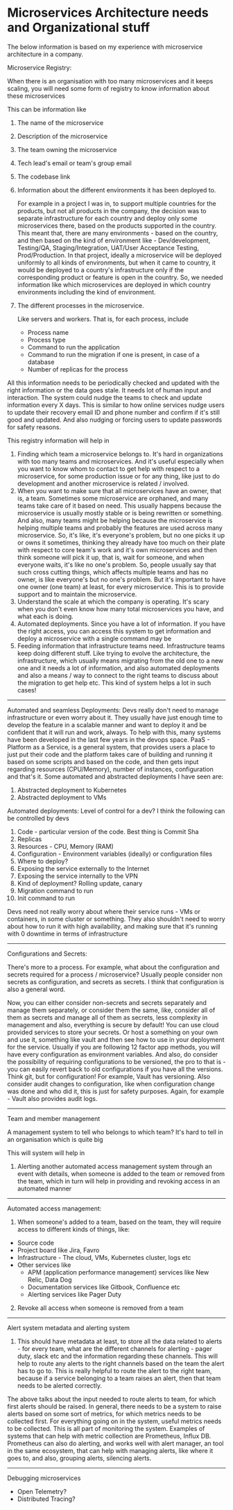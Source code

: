 # Microservices Architecture needs and Organizational stuff

The below information is based on my experience with microservice architecture
in a company.

Microservice Registry:

When there is an organisation with too many microservices and it keeps scaling,
you will need some form of registry to know information about these microservices

This can be information like
1. The name of the microservice
2. Description of the microservice
3. The team owning the microservice
4. Tech lead's email or team's group email
5. The codebase link
6. Information about the different environments it has been deployed to.

    For example in a project I was in, to support multiple countries for the
    products, but not all products in the company, the decision was to separate
    infrastructure for each country and deploy only some microservices there,
    based on the products supported in the country. This meant that, there
    are many environments - based on the country, and then based on the kind
    of environment like - Dev/development, Testing/QA, Staging/Integration,
    UAT/User Acceptance Testing, Prod/Production. In that project, ideally a
    microservice will be deployed uniformly to all kinds of environments, but
    when it came to country, it would be deployed to a country's infrastructure
    only if the corresponding product or feature is open in the country. So,
    we needed information like which microservices are deployed in which
    country environments including the kind of environment.

7. The different processes in the microservice.

    Like servers and workers. That is, for each process, include
    - Process name
    - Process type
    - Command to run the application
    - Command to run the migration if one is present, in case of a database
    - Number of replicas for the process

All this information needs to be periodically checked and updated with the right
information or the data goes stale. It needs lot of human input and interaction.
The system could nudge the teams to check and update information every X days.
This is similar to how online services nudge users to update their recovery
email ID and phone number and confirm if it's still good and updated. And also
nudging or forcing users to update passwords for safety reasons.

This registry information will help in
1. Finding which team a microservice belongs to. It's hard in organizations with
too many teams and microservices. And it's useful especially when you want to
know whom to contact to get help with respect to a microservice, for some
production issue or for any thing, like just to do development and another
microservice is related / involved.
2. When you want to make sure that all microservices have an owner, that is, a
team. Sometimes some microservice are orphaned, and many teams take care of it
based on need. This usually happens because the microservice is usually mostly
stable or is being rewritten or something. And also, many teams might be helping
because the microservice is helping multiple teams and probably the features are
used across many microservice. So, it's like, it's everyone's problem, but no
one picks it up or owns it sometimes, thinking they already have too much on
their plate with respect to core team's work and it's own microservices and then
think someone will pick it up, that is, wait for someone, and when everyone
waits, it's like no one's problem. So, people usually say that such cross
cutting things, which affects multiple teams and has no owner, is like
everyone's but no one's problem. But it's important to have one owner (one team)
at least, for every microservice. This is to provide support and to maintain the
microservice.
3. Understand the scale at which the company is operating. It's scary when you
don't even know how many total microservices you have, and what each is doing.
4. Automated deployments. Since you have a lot of information. If you have the
right access, you can access this system to get information and deploy a
microservice with a single command may be
6. Feeding information that infrastructure teams need. Infrastructure teams keep
doing different stuff. Like trying to evolve the architecture, the infrastructure,
which usually means migrating from the old one to a new one and it needs a lot
of information, and also automated deployments and also a means / way to connect
to the right teams to discuss about the migration to get help etc. This kind of
system helps a lot in such cases!

---

Automated and seamless Deployments:
Devs really don't need to manage infrastructure or even worry about it. They
usually have just enough time to develop the feature in a scalable manner and
want to deploy it and be confident that it will run and work, always. To help
with this, many systems have been developed in the last few years in the devops
space. PaaS - Platform as a Service, is a general system, that provides users
a place to just put their code and the platform takes care of building and
running it based on some scripts and based on the code, and then gets input
regarding resources (CPU/Memory), number of instances, configuration and that's
it. Some automated and abstracted deployments I have seen are:
1. Abstracted deployment to Kubernetes
2. Abstracted deployment to VMs

Automated deployments: Level of control for a dev? I think the following
can be controlled by devs
1. Code - particular version of the code. Best thing is Commit Sha
2. Replicas
3. Resources - CPU, Memory (RAM)
4. Configuration - Environment variables (ideally) or configuration files
5. Where to deploy?
6. Exposing the service externally to the Internet
7. Exposing the service internally to the VPN
8. Kind of deployment? Rolling update, canary
9. Migration command to run
10. Init command to run

Devs need not really worry about where their service runs - VMs or containers,
in some cluster or something. They also shouldn't need to worry about how to
run it with high availability, and making sure that it's running with 0
downtime in terms of infrastructure

---

Configurations and Secrets:

There's more to a process. For example, what about the configuration and secrets
required for a process / microservice? Usually people consider non secrets as
configuration, and secrets as secrets. I think that configuration is also a
general word.

Now, you can either consider non-secrets and secrets separately and manage them
separately, or consider them the same, like, consider all of them as secrets and
manage all of them as secrets, less complexity in management and also,
everything is secure by default! You can use cloud provided services to store
your secrets. Or host a something on your own and use it, something like vault
and then see how to use in your deployment for the service. Usually if you are
following 12 factor app methods, you will have every configuration as environment
variables. And also, do consider the possibility of requiring configurations to
be versioned, the pro to that is - you can easily revert back to old
configurations if you have all the versions. Think git, but for configuration!
For example, Vault has versioning. Also consider audit changes to configuration,
like when configuration change was done and who did it, this is just for safety
purposes. Again, for example - Vault also provides audit logs. 

---

Team and member management

A management system to tell who belongs to which team? It's hard to tell in an
organisation which is quite big

This will system will help in
1. Alerting another automated access management system through an event with
details, when someone is added to the team or removed from the team, which in
turn will help in providing and revoking access in an automated manner

---

Automated access management:
1. When someone's added to a team, based on the team, they will require access
to different kinds of things, like:
* Source code
* Project board like Jira, Favro
* Infrastructure - The cloud, VMs, Kubernetes cluster, logs etc
* Other services like
    * APM (application performance management) services like New Relic, Data Dog
    * Documentation services like Gitbook, Confluence etc
    * Alerting services like Pager Duty
2. Revoke all access when someone is removed from a team

---

Alert system metadata and alerting system
1. This should have metadata at least, to store all the data related to
alerts - for every team, what are the different channels for alerting - pager
duty, slack etc and the information regarding these channels. This will help
to route any alerts to the right channels based on the team the alert has to go
to. This is really helpful to route the alert to the right team, because if a
service belonging to a team raises an alert, then that team needs to be alerted
correctly.


The above talks about the input needed to route alerts to team, for which first
alerts should be raised. In general, there needs to be a system to raise alerts
based on some sort of metrics, for which metrics needs to be collected first.
For everything going on in the system, useful metrics needs to be collected.
This is all part of monitoring the system. Examples of systems that can help
with metric collection are Prometheus, Influx DB. Prometheus can also do
alerting, and works well with alert manager, an tool in the same ecosystem, that
can help with managing alerts, like where it goes to, and also, grouping alerts,
silencing alerts. 

---

Debugging microservices
* Open Telemetry?
* Distributed Tracing?
